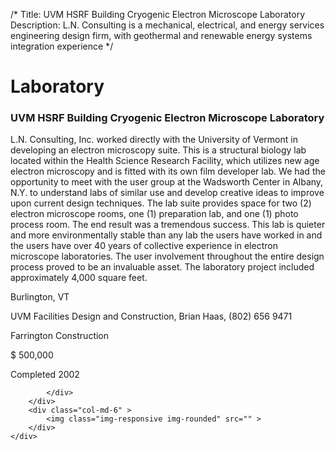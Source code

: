 /*
Title: UVM HSRF Building Cryogenic Electron Microscope Laboratory
Description: L.N. Consulting is a mechanical, electrical, and energy services engineering design firm, with geothermal and renewable energy systems integration experience
*/

# Laboratory

<div>
	<div class="row">
		<div class="col-md-6" >
			<div class="well" >
				<h3>UVM HSRF Building Cryogenic Electron Microscope Laboratory</h3>
				<p>
   
   L.N. Consulting, Inc. worked directly with the University of Vermont in developing an electron microscopy suite.  This is a structural biology lab located within the Health Science Research Facility, which utilizes new age electron microscopy and is fitted with its own film developer lab.  We had the opportunity to meet with the user group at the Wadsworth Center in Albany, N.Y. to understand labs of similar use and develop creative ideas to improve upon current design techniques.  The lab suite provides space for two (2) electron microscope rooms, one (1) preparation lab, and one (1) photo process room.  The end result was a tremendous success.  This lab is quieter and more environmentally stable than any lab the users have worked in and the users have over 40 years of collective experience in electron microscope laboratories.  The user involvement throughout the entire design process proved to be an invaluable asset.  The laboratory project included approximately 4,000 square feet.
</p>
				<p>Burlington, VT</p>
				<p>UVM Facilities Design and Construction, Brian Haas, (802) 656 9471</p>
				<p></p>
				<p>Farrington Construction</p>
				<p>$ 500,000</p>
				<p>Completed 2002</p>
				<p></p>
				
			</div>
		</div>
		<div class="col-md-6" >
			<img class="img-responsive img-rounded" src="" >
		</div>
	</div>
</div>
